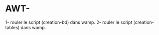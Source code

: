 # AWT-

1- rouler le script (creation-bd) dans wamp.
2- rouler le script (creation-tables) dans wamp.